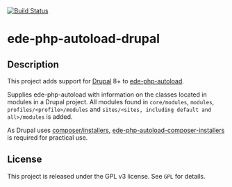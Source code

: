 [![Build Status](https://travis-ci.org/xendk/ede-php-autoload-drupal.svg?branch=master)](https://travis-ci.org/xendk/ede-php-autoload-drupal)

# ede-php-autoload-drupal

## Description

This project adds support for [Drupal][] 8+ to [ede-php-autoload][].

Supplies ede-php-autoload with information on the classes located
in modules in a Drupal project. All modules found in `core/modules`,
`modules`, `profiles/<profile>/modules` and `sites/<sites, including
default and all>/modules` is added.

As Drupal uses [composer/installers][],
[ede-php-autoload-composer-installers][] is required for practical use.

[Drupal]: http://drupal.org/
[ede-php-autoload]: https://github.com/stevenremot/ede-php-autoload/
[composer/installers]: https://github.com/composer/installers
[ede-php-autoload-composer-installers]: https://github.com/xendk/ede-php-autoload-composer-installers

## License

This project is released under the GPL v3 license. See `GPL` for
details.
